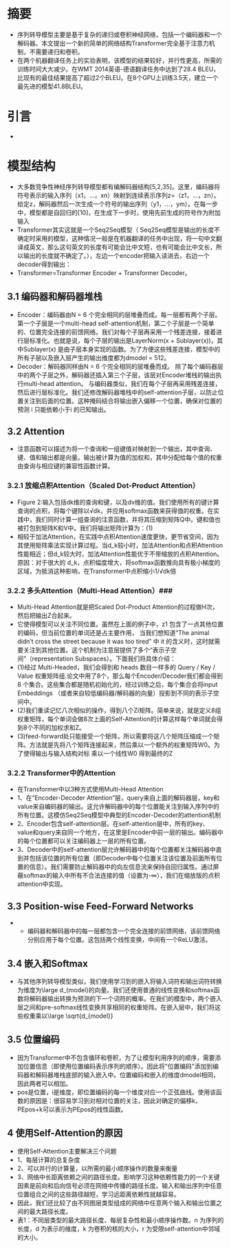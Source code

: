 # 摘要 #
- 序列转导模型主要是基于复杂的递归或卷积神经网络，包括一个编码器和一个解码器。本文提出一个新的简单的网络结构Transformer完全基于注意力机制，不需要递归和卷积。
- 在两个机器翻译任务上的实验表明，该模型的结果较好，并行性更高，所需的训练时间大大减少。在WMT 2014英语-德语翻译任务中达到了28.4 BLEU，比现有的最佳结果提高了超过2个BLEU。在8个GPU上训练3.5天，建立一个最先进的模型41.8BLEU。
# 引言 #
- 
# 模型结构 #
- 大多数竞争性神经序列转导模型都有编解码器结构[5,2,35]。这里，编码器将符号表示的输入序列（x1，…，xn）映射到连续表示序列z=（z1，…，zn）。给定z，解码器然后一次生成一个符号的输出序列（y1，…，ym）。在每一步中，模型都是自回归的[10]，在生成下一步时，使用先前生成的符号作为附加输入
- Transformer其实这就是一个Seq2Seq模型（ Seq2Seq模型是输出的长度不确定时采用的模型，这种情况一般是在机器翻译的任务中出现，将一句中文翻译成英文，那么这句英文的长度有可能会比中文短，也有可能会比中文长，所以输出的长度就不确定了。），左边一个encoder把输入读进去，右边一个decoder得到输出：
- Transformer=Transformer Encoder + Transformer Decoder。
## 3.1 编码器和解码器堆栈 ##
- Encoder：编码器由N = 6 个完全相同的层堆叠而成。每一层都有两个子层。第一个子层是一个multi-head self-attention机制，第二个子层是一个简单的、位置完全连接的前馈网络。我们对每个子层再采用一个残差连接，接着进行层标准化。也就是说，每个子层的输出是LayerNorm(x + Sublayer(x))，其中Sublayer(x) 是由子层本身实现的函数。为了方便这些残差连接，模型中的所有子层以及嵌入层产生的输出维度都为dmodel = 512。
- Decoder：解码器同样由N = 6 个完全相同的层堆叠而成。 除了每个编码器层中的两个子层之外，解码器还插入第三个子层，该层对Encoder堆栈的输出执行multi-head attention。 与编码器类似，我们在每个子层再采用残差连接，然后进行层标准化。我们还修改解码器堆栈中的self-attention子层，以防止位置关注到后面的位置。这种掩码结合将输出嵌入偏移一个位置，确保对位置的预测 i 只能依赖小于i 的已知输出。
## 3.2 Attention ##
- 注意函数可以描述为将一个查询和一组键值对映射到一个输出，其中查询、键、值和输出都是向量。输出被计算为值的加权和，其中分配给每个值的权重由查询与相应键的兼容性函数计算。
### 3.2.1 放缩点积Attention（Scaled Dot-Product Attention） ###
- Figure 2:输入包括dk维的查询和键，以及dv维的值。我们使用所有的键计算查询的点积，将每个键除以√dk，并应用softmax函数来获得值的权重。在实践中，我们同时计算一组查询的注意函数，并将其压缩到矩阵Q中。键和值也被打包到矩阵K和V中。我们将输出矩阵计算为：(1)
- 相较于加法Attention，在实践中点积Attention速度更快，更节省空间，因为其使用矩阵乘法实现计算过程。当d_k较小时，加法Attention和点积Attention性能相近；但d_k较大时，加法Attention性能优于不带缩放的点积Attention。原因：对于很大的 d_k，点积幅度增大，将softmax函数推向具有极小梯度的区域，为抵消这种影响，在Transformer中点积缩小1/√dk倍
### 3.2.2 多头Attention（Multi-Head Attention）###
- Multi-Head Attention就是把Scaled Dot-Product Attention的过程做H次，然后把输出Z合起来。
- 它使得模型可以关注不同位置。虽然在上面的例子中，z1 包含了一点其他位置的编码，但当前位置的单词还是占主要作用， 当我们想知道“The animal didn’t cross the street because it was too tired” 中 it 的含义时，这时就需要关注到其他位置。这个机制为注意层提供了多个“表示子空间”（representation Subspaces）。下面我们将具体介绍：
- (1)经过 Multi-Headed，我们会得到和 heads 数目一样多的 Query / Key / Value 权重矩阵组.论文中用了8个，那么每个Encoder/Decoder我们都会得到 8 个集合。这些集合都是随机初始化的，经过训练之后，每个集合会将input Embeddings （或者来自较低编码器/解码器的向量）投影到不同的表示子空间中。
- (2)我们重读记忆八次相似的操作，得到八个Zi矩阵。简单来说，就是定义8组权重矩阵，每个单词会做8次上面的Self-Attention的计算这样每个单词就会得到8个不同的加权求和Z。
- (3)feed-forward处只能接受一个矩阵，所以需要将这八个矩阵压缩成一个矩阵。方法就是先将八个矩阵连接起来，然后乘以一个额外的权重矩阵W0。为了使得输出与输入结构对标 乘以一个线性W0 得到最终的Z
###  3.2.2 Transformer中的Attention ###
- 在Transformer中以3种方式使用Multi-Head Attention
- 1、在“Encoder-Decoder Attention”层，query来自上面的解码器层，key和value来自编码器的输出。这允许解码器中的每个位置能关注到输入序列中的所有位置。这模仿Seq2Seq模型中典型的Encoder-Decoder的attention机制
- 2、Encoder包含self-attention层。在self-attention层中，所有的key、value和query来自同一个地方，在这里是Encoder中前一层的输出。编码器中的每个位置都可以关注编码器上一层的所有位置。
- 3、Decoder中的self-attention层允许解码器中的每个位置都关注解码器中直到并包括该位置的所有位置（即Decoder中每个位置关注该位置及前面所有位置的信息）。我们需要防止解码器中的向左信息流来保持自回归属性。通过屏蔽softmax的输入中所有不合法连接的值（设置为-∞），我们在缩放版的点积attention中实现。
## 3.3 Position-wise Feed-Forward Networks ##
- - 编码器和解码器中的每一层都包含一个完全连接的前馈网络，该前馈网络分别应用于每个位置。这包括两个线性变换，中间有一个ReLU激活。
## 3.4 嵌入和Softmax ## 
- 与其他序列转导模型类似，我们使用学习到的嵌入将输入词符和输出词符转换为维度为\large d_{model}的向量。我们还使用普通的线性变换和softmax函数将解码器输出转换为预测的下一个词符的概率。在我们的模型中，两个嵌入层之间和pre-softmax线性变换共享相同的权重矩阵。在嵌入层中，我们将这些权重乘以\large \sqrt{d_{model}}
## 3.5 位置编码 ##
- 因为Transformer中不包含循环和卷积，为了让模型利用序列的顺序，需要添加位置信息（即使用位置编码表示序列的顺序）。因此将"位置编码"添加到编码器和解码器堆栈底部的输入嵌入中。位置编码和嵌入的维度dmodel相同，因此两者可以相加。
- pos是位置，i是维度，即位置编码的每一个维度对应一个正弦曲线。使用该函数的原因是：很容易学习到对相对位置的关注，因此对确定的偏移k，PEpos+k可以表示为PEpos的线性函数。
## 4 使用Self-Attention的原因 ##
- 使用Self-Attention主要解决三个问题
- 1、每层计算的总复杂度
- 2、可以并行的计算量，以所需的最小顺序操作的数量来衡量
- 3、网络中长距离依赖之间的路径长度。影响学习这种依赖性能力的一个关键因素是前向和后向信号必须在网络中传播的路径长度。输入和输出序列中任意位置组合之间的这些路径越短，学习远距离依赖性就越容易。
- 因此，我们还比较了由不同图层类型组成的网络中任意两个输入和输出位置之间的最大路径长度。
- 表1：不同层类型的最大路径长度、每层复杂性和最小顺序操作数。n 为序列的长度，d 为表示的维度，k 为卷积的核的大小，r 为受限self-attention中邻域的大小。
